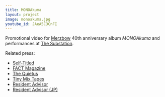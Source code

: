 ```yaml
---
title: MONOAkuma
layout: project
image: monoakuma.jpg
youtube_id: JAeA5C3CnFI
---
```


Promotional video for [Merzbow] 40th anniversary album _MONOAkuma_ and
performances at [The Substation].

Related press:

- [Self-Titled](http://www.self-titledmag.com/2018/11/05/merzbow-guide-lawrence-english-feature/)
- [FACT Magazine](http://www.factmag.com/2018/11/05/merzbow-monoakuma-40th-anniversary/)
- [The Quietus](http://thequietus.com/articles/25617-merbow-40th-anniversary-live-record)
- [Tiny Mix Tapes](https://www.tinymixtapes.com/news/merzbow-celebrates-40th-anniversary-new-album-monoakuma-room40)
- [Resident Advisor](https://www.residentadvisor.net/news/42767)
- [Resident Advisor (JP)](https://jp.residentadvisor.net/news/42770)

[merzbow]: http://merzbow.net
[the substation]: https://thesubstation.org.au/
